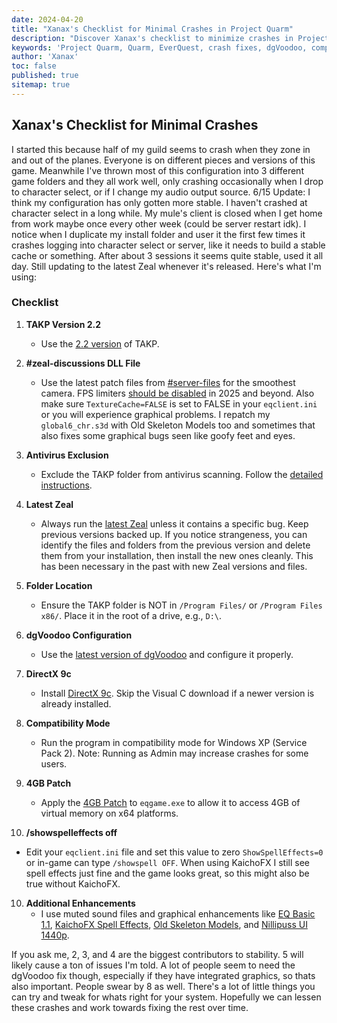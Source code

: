 ```yaml
---
date: 2024-04-20
title: "Xanax's Checklist for Minimal Crashes in Project Quarm"
description: "Discover Xanax's checklist to minimize crashes in Project Quarm, including tips on configurations, dgVoodoo fixes, and compatibility settings."
keywords: 'Project Quarm, Quarm, EverQuest, crash fixes, dgVoodoo, compatibility settings, TAKP, Zeal, DirectX 9c'
author: 'Xanax'
toc: false
published: true
sitemap: true
---
```


## Xanax's Checklist for Minimal Crashes

I started this because half of my guild seems to crash when they zone in and out of the planes. Everyone is on different pieces and versions of this game. Meanwhile I've thrown most of this configuration into 3 different game folders and they all work well, only crashing occasionally when I drop to character select, or if I change my audio output source. 6/15 Update: I think my configuration has only gotten more stable. I haven't crashed at character select in a long while. My mule's client is closed when I get home from work maybe once every other week (could be server restart idk). I notice when I duplicate my install folder and user it the first few times it crashes logging into character select or server, like it needs to build a stable cache or something. After about 3 sessions it seems quite stable, used it all day. Still updating to the latest Zeal whenever it's released. Here's what I'm using:

### Checklist

1. **TAKP Version 2.2**
   - Use the [2.2 version](https://drive.google.com/file/d/1qoBktDeJMJKPBr-EZxub1vspJhz11i1y) of TAKP.

2. **#zeal-discussions DLL File**
   - Use the latest patch files from [#server-files](https://discord.com/channels/1133452007412334643/1135981619858128998/1340358261475508246) for the smoothest camera. FPS limiters [should be disabled](https://discord.com/channels/1133452007412334643/1135968760281432164/1340358514484445186) in 2025 and beyond. Also make sure `TextureCache=FALSE` is set to FALSE in your `eqclient.ini` or you will experience graphical problems. I repatch my `global6_chr.s3d` with Old Skeleton Models too and sometimes that also fixes some graphical bugs seen like goofy feet and eyes.

3. **Antivirus Exclusion**
   - Exclude the TAKP folder from antivirus scanning. Follow the [detailed instructions](https://quarm.guide/installing-the-game#prerequisite-2-required-excluding-your-takp-installation).

4. **Latest Zeal**
   - Always run the [latest Zeal](https://github.com/iamclint/Zeal/releases) unless it contains a specific bug. Keep previous versions backed up. If you notice strangeness, you can identify the files and folders from the previous version and delete them from your installation, then install the new ones cleanly. This has been necessary in the past with new Zeal versions and files.

5. **Folder Location**
   - Ensure the TAKP folder is NOT in `/Program Files/` or `/Program Files x86/`. Place it in the root of a drive, e.g., `D:\`.

6. **dgVoodoo Configuration**
   - Use the [latest version of dgVoodoo](http://dege.freeweb.hu/dgVoodoo2/dgVoodoo2/) and configure it properly.

7. **DirectX 9c**
   - Install [DirectX 9c](https://www.microsoft.com/en-us/download/details.aspx?id=8109). Skip the Visual C download if a newer version is already installed.

8. **Compatibility Mode**
   - Run the program in compatibility mode for Windows XP (Service Pack 2). Note: Running as Admin may increase crashes for some users.

9. **4GB Patch**
   - Apply the [4GB Patch](https://ntcore.com/4gb-patch/) to `eqgame.exe` to allow it to access 4GB of virtual memory on x64 platforms.

10. **/showspelleffects off**
   - Edit your `eqclient.ini` file and set this value to zero `ShowSpellEffects=0` or in-game can type `/showspell OFF`. When using KaichoFX I still see spell effects just fine and the game looks great, so this might also be true without KaichoFX.

10. **Additional Enhancements**
    - I use muted sound files and graphical enhancements like [EQ Basic 1.1](https://www.reddit.com/r/project1999/comments/10rz5r0/eq_basic_v11_an_eq_graphics_overhaul_project/), [KaichoFX Spell Effects](https://www.reddit.com/r/ProjectQuarm/comments/17h98xq/comment/k6prhur/), [Old Skeleton Models](https://github.com/nickgal/EqSkelePatcher/releases),  and [Nillipuss UI 1440p](https://github.com/NilliP/NillipussUI_1440p).

If you ask me, 2, 3, and 4 are the biggest contributors to stability. 5 will likely cause a ton of issues I'm told. A lot of people seem to need the dgVoodoo fix though, especially if they have integrated graphics, so thats also important. People swear by 8 as well. There's a lot of little things you can try and tweak for whats right for your system. Hopefully we can lessen these crashes and work towards fixing the rest over time.

